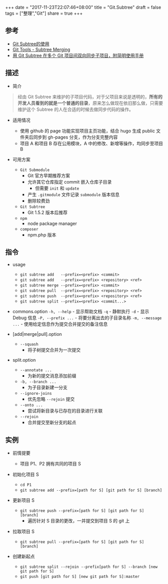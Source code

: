 +++
date = "2017-11-23T22:07:46+08:00"
title = "Git.Subtree"
draft = false
tags = ["整理","Git"]
share = true
+++

## 参考
- [Git Subtree的使用](http://www.jianshu.com/p/3096069e9b72)
- [Git Tools - Subtree Merging](https://git-scm.com/book/en/v1/Git-Tools-Subtree-Merging)
- [用 Git Subtree 在多个 Git 项目间双向同步子项目，附简明使用手册](https://tech.youzan.com/git-subtree/)


## 描述
- 简介
> 经由 Git Subtree 来维护的子项目代码，对于父项目来说是透明的，**所有的开发人员看到的就是一个普通的目录**，原来怎么做现在依旧那么做，只需要维护这个 Subtree 的人在合适的时候去做同步代码的操作。

- 适用情况
	- 使用 github 的 page 功能实现项目主页功能，结合 hugo 生成 public 文件夹后同步到 gh-pages 分支，作为分支完整内容
	- 项目 A 和项目 B 存在公用模块，A 中的修改、新增等操作，均同步至项目 B


- 可用方案
	- `Git Submodule`
		- Git 官方早期推荐方案
		- 允许其它仓库指定 commit 嵌入仓库子目录
			- 但需要 `init` 和 `update`
		- 产生 `.gitmodule` 文件记录 `submodule` 版本信息
		- 删除较费劲
	- `Git Subtree`
		- Git 1.5.2 版本后推荐
	- `npm`
		- node package manager
	- `composer`
		- npm.php 版本


## 指令
- usage
	- `git subtree add   --prefix=<prefix> <commit>`
	- `git subtree add   --prefix=<prefix> <repository> <ref>`
	- `git subtree merge --prefix=<prefix> <commit>`
	- `git subtree pull  --prefix=<prefix> <repository> <ref>`
	- `git subtree push  --prefix=<prefix> <repository> <ref>`
	- `git subtree split --prefix=<prefix> <commit...>`

- commons.option
	`-h, --help`
		- 显示帮助文档
	`-q`
		- 静默执行
	`-d`
		- 显示 Debug 信息
	`-P, --prefix ...`
		- 将要分离出去的子目录名称
	`-m, --message ...`
		- 使用给定信息作为提交合并提交的备注信息


- [add|merge|pull].option
	- `--squash`
		- 将子树提交合并为一次提交

- split.option
	- `--annotate ...`
		- 为新的提交消息添加前缀
	- `-b, --branch ...`
		- 为子目录新建一分支
	- `--ignore-joins`
		- 优先忽略 `--rejoin` 提交
	- `--onto ...`
		- 尝试将新目录与已存在的目录进行关联
	- `--rejoin`
		- 合并提交至新分支的起点


## 实例
- 前情提要
	- 项目 P1、P2 拥有共同的项目 S

- 初始化项目 S
	- `cd P1`
	- `git subtree add --prefix=[path for S] [git path for S] [branch]`

- 更新项目 S
	- `git subtree push --prefix=[path for S] [git path for S] [branch]`
		- 遍历针对 S 目录的更改，一并提交到项目 S 的 git 上

- 拉取项目 S
	- `git subtree pull --prefix=[path for S] [git path for S] [branch]`

- 创建新起点
	- `git subtree split --rejoin --prefix[path for S] --branch [new git path for S]`
	- `git push [git path for S] [new git path for S]:master`